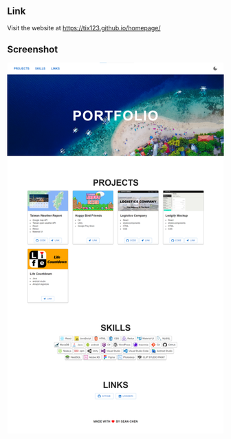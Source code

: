 ## Link

Visit the website at https://tix123.github.io/homepage/

## Screenshot

<img src="https://github.com/tix123/homepage/blob/master/screenshots/screenshot.jpg">

